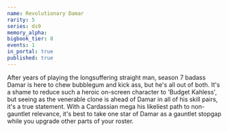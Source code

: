 ```yaml
---
name: Revolutionary Damar
rarity: 5
series: ds9
memory_alpha:
bigbook_tier: 8
events: 1
in_portal: true
published: true
---
```


After years of playing the longsuffering straight man, season 7 badass Damar is here to chew bubblegum and kick ass, but he's all out of both. It's a shame to reduce such a heroic on-screen character to 'Budget Kahless', but seeing as the venerable clone is ahead of Damar in all of his skill pairs, it's a true statement. With a Cardassian mega his likeliest path to non-gauntlet relevance, it's best to take one star of Damar as a gauntlet stopgap while you upgrade other parts of your roster.
